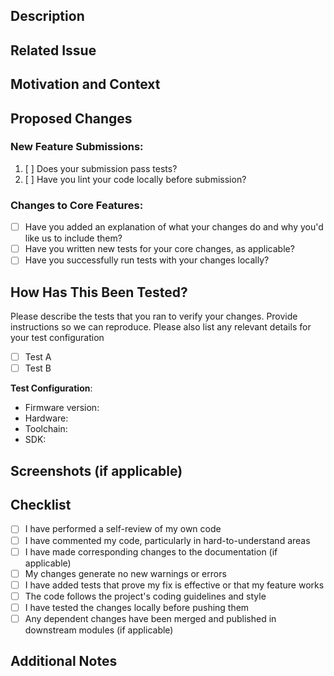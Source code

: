 <!-- You can erase any parts of this template not applicable to your Pull Request. -->

## Description

<!--- Provide a brief description of the changes introduced in this pull request -->

## Related Issue

<!--- This project only accepts pull requests related to open issues -->
<!--- If suggesting a new feature or change, please discuss it in an issue first -->
<!--- If fixing a bug, there should be an issue describing it with steps to reproduce -->
<!--- Please link to the issue here: -->

## Motivation and Context

<!--- Why is this change required? What problem does it solve? -->
<!--- If it fixes an open issue, please link to the issue here. -->

## Proposed Changes

<!--- Describe the changes that were made in this pull request in detail -->

### New Feature Submissions:

1. [ ] Does your submission pass tests?
2. [ ] Have you lint your code locally before submission?

### Changes to Core Features:

-   [ ] Have you added an explanation of what your changes do and why you'd like us to include them?
-   [ ] Have you written new tests for your core changes, as applicable?
-   [ ] Have you successfully run tests with your changes locally?

## How Has This Been Tested?

<!--- Please describe in detail how you tested your changes. -->
<!--- Include details of your testing environment, and the tests you ran to -->
<!--- see how your change affects other areas of the code, etc. -->

Please describe the tests that you ran to verify your changes. Provide instructions so we can reproduce. Please also list any relevant details for your test configuration

-   [ ] Test A
-   [ ] Test B

**Test Configuration**:

-   Firmware version:
-   Hardware:
-   Toolchain:
-   SDK:

## Screenshots (if applicable)

<!--- Add screenshots to demonstrate the changes visually (if applicable) -->

## Checklist

<!--- Mark the relevant checkboxes using "x" to indicate completion -->

-   [ ] I have performed a self-review of my own code
-   [ ] I have commented my code, particularly in hard-to-understand areas
-   [ ] I have made corresponding changes to the documentation (if applicable)
-   [ ] My changes generate no new warnings or errors
-   [ ] I have added tests that prove my fix is effective or that my feature works
-   [ ] The code follows the project's coding guidelines and style
-   [ ] I have tested the changes locally before pushing them
-   [ ] Any dependent changes have been merged and published in downstream modules (if applicable)

## Additional Notes

<!--- Include any additional information, concerns, or questions here -->
